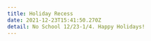 ```yaml
---
title: Holiday Recess
date: 2021-12-23T15:41:50.270Z
detail: No School 12/23-1/4. Happy Holidays!
---
```

